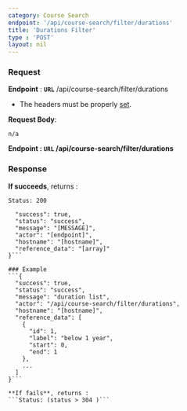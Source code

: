 ```yaml
---
category: Course Search
endpoint: '/api/course-search/filter/durations'
title: 'Durations Filter'
type : 'POST'
layout: nil
---
```


### Request

**Endpoint** : **`URL`** /api/course-search/filter/durations

* The headers must be properly [set](#/Info-setting-headers).

**Request Body**: 

```n/a```

**Endpoint : `URL` /api/course-search/filter/durations** 

### Response

**If succeeds**, returns : 

```Status: 200```
```{
  "success": true,
  "status": "success",
  "message": "[MESSAGE]",
  "actor": "[endpoint]",
  "hostname": "[hostname]",
  "reference_data": "[array]"
}```

### Example
```{
  "success": true,
  "status": "success",
  "message": "duration list",
  "actor": "/api/course-search/filter/durations",
  "hostname": "[hostname]",
  "reference_data": [
    {
      "id": 1,
      "label": "below 1 year",
      "start": 0,
      "end": 1
    },
    ...
  ]
}```

**If fails**, returns : 
```Status: (status > 304 )```